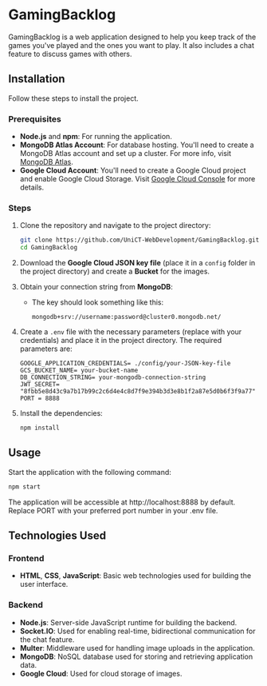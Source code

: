 # GamingBacklog

GamingBacklog is a web application designed to help you keep track of the games you've played and the ones you want to play. It also includes a chat feature to discuss games with others.

## Installation

Follow these steps to install the project.

### Prerequisites

- **Node.js** and **npm**: For running the application.
- **MongoDB Atlas Account**: For database hosting. You'll need to create a MongoDB Atlas account and set up a cluster. For more info, visit [MongoDB Atlas](https://www.mongodb.com/cloud/atlas).
- **Google Cloud Account**: You'll need to create a Google Cloud project and enable Google Cloud Storage. Visit [Google Cloud Console](https://console.cloud.google.com/) for more details.

### Steps

1. Clone the repository and navigate to the project directory:

    ```sh
    git clone https://github.com/UniCT-WebDevelopment/GamingBacklog.git
    cd GamingBacklog
    ```

2. Download the **Google Cloud JSON key file** (place it in a `config` folder in the project directory) and create a **Bucket** for the images.

3. Obtain your connection string from **MongoDB**:
   - The key should look something like this:
     ```text
     mongodb+srv://username:password@cluster0.mongodb.net/
     ```

4. Create a `.env` file with the necessary parameters (replace with your credentials) and place it in the project directory. The required parameters are:

    ```env
    GOOGLE_APPLICATION_CREDENTIALS= ./config/your-JSON-key-file
    GCS_BUCKET_NAME= your-bucket-name
    DB_CONNECTION_STRING= your-mongodb-connection-string
    JWT_SECRET= "8fbb5e8d43c9a7b17b99c2c6d4e4c8d7f9e394b3d3e8b1f2a87e5d0b6f3f9a77"
    PORT = 8888
    ```

5. Install the dependencies:

    ```sh
    npm install
    ```

## Usage

Start the application with the following command:

```sh
npm start
```

The application will be accessible at http://localhost:8888 by default. Replace PORT with your preferred port number in your .env file.

## Technologies Used

### Frontend
- **HTML**, **CSS**, **JavaScript**: Basic web technologies used for building the user interface.

### Backend
- **Node.js**: Server-side JavaScript runtime for building the backend.
- **Socket.IO**: Used for enabling real-time, bidirectional communication for the chat feature.
- **Multer**: Middleware used for handling image uploads in the application.
- **MongoDB**: NoSQL database used for storing and retrieving application data.
- **Google Cloud**: Used for cloud storage of images.
